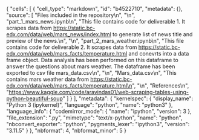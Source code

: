 {
 "cells": [
  {
   "cell_type": "markdown",
   "id": "b4522710",
   "metadata": {},
   "source": [
    "Files included in the repository\n",
    "\n",
    "part_1_mars_news.ipynb\n",
    "This file contains code for deliverable 1. It scrapes data from https://static.bc-edx.com/data/web/mars_news/index.html to generate list of news title and preview of the news.\n",
    "\n",
    "part_2_mars_weather.ipynb\n",
    "This file contains code for deliverable 2. It scrapes data from https://static.bc-edx.com/data/web/mars_facts/temperature.html and conevrts into a data frame object. Data analysis has been performed on this dataframe to answer the questions about mars weather. The dataframe has been exported to csv file mars_data.csv\n",
    "\n",
    "Mars_data.csv\n",
    "This contains mars weather data from https://static.bc-edx.com/data/web/mars_facts/temperature.html\n",
    "\n",
    "References\n",
    "https://www.kaggle.com/code/aravindas01/web-scraping-tables-using-python-beautiful-soup"
   ]
  }
 ],
 "metadata": {
  "kernelspec": {
   "display_name": "Python 3 (ipykernel)",
   "language": "python",
   "name": "python3"
  },
  "language_info": {
   "codemirror_mode": {
    "name": "ipython",
    "version": 3
   },
   "file_extension": ".py",
   "mimetype": "text/x-python",
   "name": "python",
   "nbconvert_exporter": "python",
   "pygments_lexer": "ipython3",
   "version": "3.11.5"
  }
 },
 "nbformat": 4,
 "nbformat_minor": 5
}
